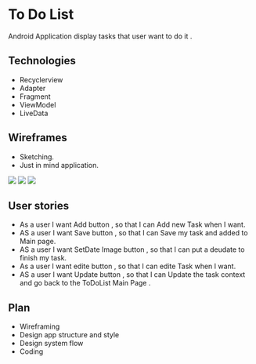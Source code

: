 # To Do List
Android Application display tasks that user want to do it .
## Technologies
- Recyclerview
- Adapter
- Fragment
- ViewModel
- LiveData

## Wireframes
- Sketching.
- Just in mind application.

![](https://github.com/noraGlowin/ToDoList/blob/master/app/src/main/res/drawable/edittask.jpeg?raw=true)
![](https://github.com/noraGlowin/ToDoList/blob/master/app/src/main/res/drawable/add.jpeg?raw=true)
![](https://github.com/noraGlowin/ToDoList/blob/master/app/src/main/res/drawable/listoftask.jpeg?raw=true)

## User stories
- As a user I want Add button , so that I can Add new Task when I want.
- AS a user I want Save button  , so that I can Save my task and added to Main page.
- AS a user I want SetDate Image button  , so that I can put a deudate to finish my task.
- As a user I want edite button , so that I can edite Task when I want.
- AS a user I want Update button  , so that I can Update the task context and go back to the ToDoList Main Page .
## Plan
- Wireframing
- Design app structure and style
- Design system flow
- Coding

